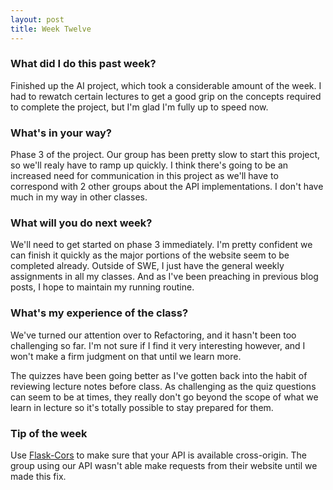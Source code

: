 ```yaml
---
layout: post
title: Week Twelve
---
```


### What did I do this past week?
Finished up the AI project, which took a considerable amount of the week. I had to rewatch certain lectures to get a good grip on the concepts required to complete the project, but I'm glad I'm fully up to speed now.

### What's in your way?
Phase 3 of the project. Our group has been pretty slow to start this project, so we'll realy have to ramp up quickly. I think there's going to be an increased need for communication in this project as we'll have to correspond with 2 other groups about the API implementations. I don't have much in my way in other classes.

### What will you do next week?
We'll need to get started on phase 3 immediately. I'm pretty confident we can finish it quickly as the major portions of the website seem to be completed already. Outside of SWE, I just have the general weekly assignments in all my classes. And as I've been preaching in previous blog posts, I hope to maintain my running routine.

### What's my experience of the class?
We've turned our attention over to Refactoring, and it hasn't been too challenging so far. I'm not sure if I find it very interesting however, and I won't make a firm judgment on that until we learn more.

The quizzes have been going better as I've gotten back into the habit of reviewing lecture notes before class. As challenging as the quiz questions can seem to be at times, they really don't go beyond the scope of what we learn in lecture so it's totally possible to stay prepared for them.

### Tip of the week
Use [Flask-Cors](https://flask-cors.readthedocs.io/en/latest/) to make sure that your API is available cross-origin. The group using our API wasn't able make requests from their website until we made this fix.